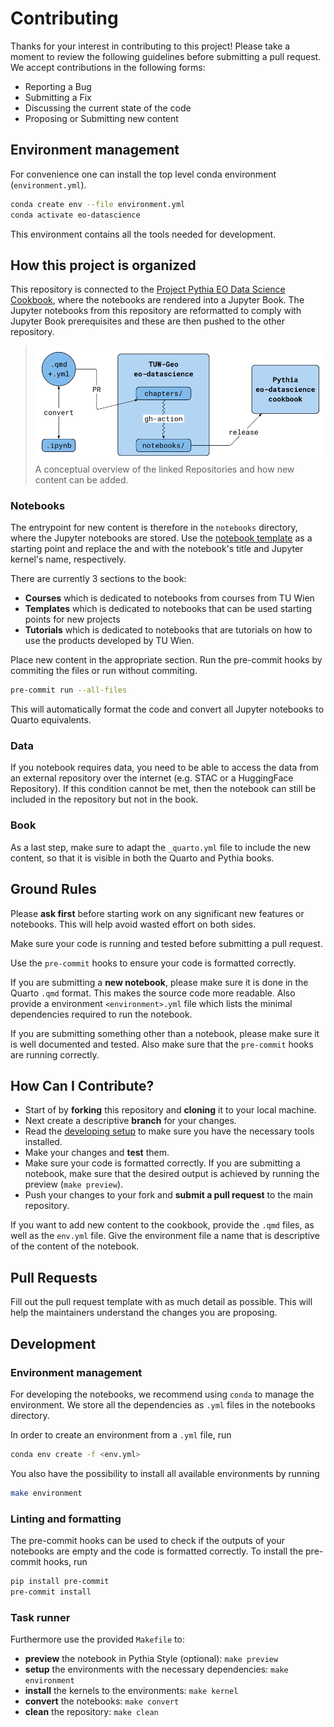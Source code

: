# Contributing

Thanks for your interest in contributing to this project! Please take a moment to review the following guidelines before submitting a pull request.
We accept contributions in the following forms:

- Reporting a Bug
- Submitting a Fix
- Discussing the current state of the code
- Proposing or Submitting new content

## Environment management

For convenience one can install the top level conda environment (`environment.yml`).

```bash
conda create env --file environment.yml
conda activate eo-datascience
```

This environment contains all the tools needed for development.

## How this project is organized

This repository is connected to the [Project Pythia EO Data Science Cookbook](https://github.com/ProjectPythia/eo-datascience-cookbook), where the notebooks are rendered into a Jupyter Book. The Jupyter notebooks from this repository are reformatted to comply with Jupyter Book prerequisites and these are then pushed to the other repository.

> ![](assets/cookbook.png)
> A conceptual overview of the linked Repositories and how new content can be added.

### Notebooks

The entrypoint for new content is therefore in the `notebooks` directory, where the Jupyter notebooks are stored. Use the [notebook template](https://github.com/TUW-GEO/eo-datascience/tree/0a455daf92f034795a6005549a3b04b1d787393b/assets/template.ipynb) as a starting point and replace the <ENTER TITLE> and <ENTER KERNEl NAME> with the notebook's title and Jupyter kernel's name, respectively.

There are currently 3 sections to the book:

- **Courses** which is dedicated to notebooks from courses from TU Wien
- **Templates** which is dedicated to notebooks that can be used starting points for new projects
- **Tutorials** which is dedicated to notebooks that are tutorials on how to use the products developed by TU Wien.

Place new content in the appropriate section. Run the pre-commit hooks by commiting the files or run without commiting.

```bash
pre-commit run --all-files
```

This will automatically format the code and convert all Jupyter notebooks to Quarto equivalents.

### Data

If you notebook requires data, you need to be able to access the data from an external repository over the internet (e.g. STAC or a HuggingFace Repository). If this condition cannot be met, then the notebook can still be included in the repository but not in the book.

### Book

As a last step, make sure to adapt the `_quarto.yml` file to include the new content, so that it is visible in both the Quarto and Pythia books.

## Ground Rules

Please **ask first** before starting work on any significant new features or notebooks. This will help avoid wasted effort on both sides.

Make sure your code is running and tested before submitting a pull request.

Use the `pre-commit` hooks to ensure your code is formatted correctly.

If you are submitting a **new notebook**, please make sure it is done in the Quarto `.qmd` format. This makes the source code more readable. Also provide a environment `<environment>.yml` file which lists
the minimal dependencies required to run the notebook.

If you are submitting something other than a notebook, please make sure it is well documented and tested.
Also make sure that the `pre-commit` hooks are running correctly.

## How Can I Contribute?

- Start of by **forking** this repository and **cloning** it to your local machine.
- Next create a descriptive **branch** for your changes.
- Read the [developing setup](#setting-up-for-developing) to make sure you have the necessary tools installed.
- Make your changes and **test** them.
- Make sure your code is formatted correctly. If you are submitting a notebook, make sure that the desired output is achieved by running the preview (`make preview`).
- Push your changes to your fork and **submit a pull request** to the main repository.

If you want to add new content to the cookbook, provide the `.qmd` files, as well as the `env.yml` file. Give the environment file a name that is descriptive of the content of the notebook.

## Pull Requests

Fill out the pull request template with as much detail as possible. This will help the maintainers understand the changes you are proposing.

## Development

### Environment management

For developing the notebooks, we recommend using `conda` to manage the environment. We store all the dependencies as `.yml` files in the notebooks directory.

In order to create an environment from a `.yml` file, run

```bash
conda env create -f <env.yml>
```

You also have the possibility to install all available environments by running

```bash
make environment
```

### Linting and formatting

The pre-commit hooks can be used to check if the outputs of your notebooks are empty and the code is formatted correctly. To install the pre-commit hooks, run

```bash
pip install pre-commit
pre-commit install
```

### Task runner

Furthermore use the provided `Makefile` to:

- **preview** the notebook in Pythia Style (optional): `make preview`
- **setup** the environments with the necessary dependencies: `make environment`
- **install** the kernels to the environments: `make kernel`
- **convert** the notebooks: `make convert`
- **clean** the repository: `make clean`

